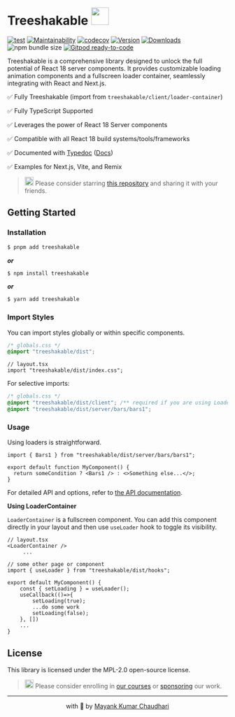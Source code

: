 # Treeshakable <img src="https://github.com/react18-tools/treeshakable/blob/main/popper.png?raw=true" style="height: 40px"/>

[![test](https://github.com/react18-tools/treeshakable/actions/workflows/test.yml/badge.svg)](https://github.com/react18-tools/treeshakable/actions/workflows/test.yml) [![Maintainability](https://api.codeclimate.com/v1/badges/aa896ec14c570f3bb274/maintainability)](https://codeclimate.com/github/react18-tools/treeshakable/maintainability) [![codecov](https://codecov.io/gh/react18-tools/treeshakable/graph/badge.svg)](https://codecov.io/gh/react18-tools/treeshakable) [![Version](https://img.shields.io/npm/v/treeshakable.svg?colorB=green)](https://www.npmjs.com/package/treeshakable) [![Downloads](https://img.jsdelivr.com/img.shields.io/npm/d18m/treeshakable.svg)](https://www.npmjs.com/package/treeshakable) ![npm bundle size](https://img.shields.io/bundlephobia/minzip/treeshakable) [![Gitpod ready-to-code](https://img.shields.io/badge/Gitpod-ready--to--code-blue?logo=gitpod)](https://gitpod.io/from-referrer/)

Treeshakable is a comprehensive library designed to unlock the full potential of React 18 server components. It provides customizable loading animation components and a fullscreen loader container, seamlessly integrating with React and Next.js.

✅ Fully Treeshakable (import from `treeshakable/client/loader-container`)

✅ Fully TypeScript Supported

✅ Leverages the power of React 18 Server components

✅ Compatible with all React 18 build systems/tools/frameworks

✅ Documented with [Typedoc](https://react18-tools.github.io/treeshakable) ([Docs](https://react18-tools.github.io/treeshakable))

✅ Examples for Next.js, Vite, and Remix

> <img src="https://github.com/react18-tools/treeshakable/blob/main/popper.png?raw=true" style="height: 20px"/> Please consider starring [this repository](https://github.com/react18-tools/treeshakable) and sharing it with your friends.

## Getting Started

### Installation

```bash
$ pnpm add treeshakable
```

**_or_**

```bash
$ npm install treeshakable
```

**_or_**

```bash
$ yarn add treeshakable
```

### Import Styles

You can import styles globally or within specific components.

```css
/* globals.css */
@import "treeshakable/dist";
```

```tsx
// layout.tsx
import "treeshakable/dist/index.css";
```

For selective imports:

```css
/* globals.css */
@import "treeshakable/dist/client"; /** required if you are using LoaderContainer */
@import "treeshakable/dist/server/bars/bars1";
```

### Usage

Using loaders is straightforward.

```tsx
import { Bars1 } from "treeshakable/dist/server/bars/bars1";

export default function MyComponent() {
  return someCondition ? <Bars1 /> : <>Something else...</>;
}
```

For detailed API and options, refer to [the API documentation](https://react18-tools.github.io/treeshakable).

**Using LoaderContainer**

`LoaderContainer` is a fullscreen component. You can add this component directly in your layout and then use `useLoader` hook to toggle its visibility.

```tsx
// layout.tsx
<LoaderContainer />
	 ...
```

```tsx
// some other page or component
import { useLoader } from "treeshakable/dist/hooks";

export default MyComponent() {
	const { setLoading } = useLoader();
	useCallback(()=>{
		setLoading(true);
		...do some work
		setLoading(false);
	}, [])
	...
}
```

## License

This library is licensed under the MPL-2.0 open-source license.

> <img src="https://github.com/react18-tools/treeshakable/blob/main/popper.png?raw=true" style="height: 20px"/> Please consider enrolling in [our courses](https://mayank-chaudhari.vercel.app/courses) or [sponsoring](https://github.com/sponsors/mayank1513) our work.

<hr />

<p align="center" style="text-align:center">with 💖 by <a href="https://mayank-chaudhari.vercel.app" target="_blank">Mayank Kumar Chaudhari</a></p>
